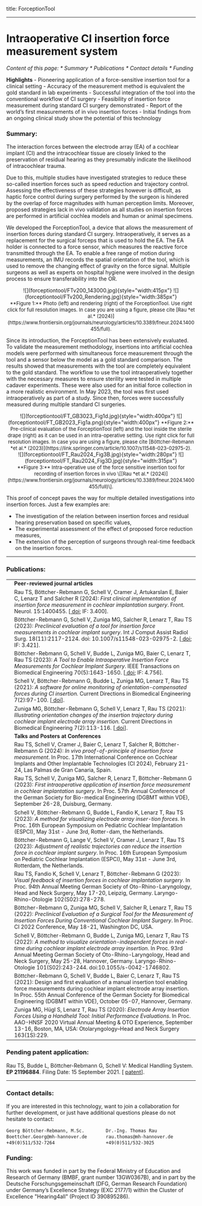 title: ForceptionTool

- - -

# Intraoperative CI insertion force measurement system

<!-- <center> -->
<!-- _Content of this page: <span class="glyphicon glyphicon-dot" aria-hidden="true"></span> Summary <span class="glyphicon glyphicon-hand-down" aria-hidden="true"></span> Contact details <span class="glyphicon glyphicon-hand-down" aria-hidden="true"></span> Funding <span class="glyphicon glyphicon-hand-down" aria-hidden="true"></span> Publications_ -->
<!-- </center> -->

_Content of this page: \* Summary \* Publications \* Contact details \* Funding_

**Highlights**
    - Pioneering application of a force-sensitive insertion tool for a clinical setting
    - Accuracy of the measurement method is equivalent the gold standard in lab experiments
    - Successful integration of the tool into the conventional workflow of CI surgery
    - Feasibility of insertion force measurement during standard CI surgery demonstrated 
    - Report of the world’s first measurements of in vivo insertion forces 
    - Initial findings from an ongoing clinical study show the potential of this technology 


### Summary:

The interaction forces between the electrode array (EA) of a cochlear implant (CI) and the intracochlear tissue are closely linked to the preservation of residual hearing as they presumably indicate the likelihood of intracochlear trauma. 

Due to this, multiple studies have investigated strategies to reduce these so-called insertion forces such as speed reduction and trajectory control. Assessing the effectiveness of these strategies however is difficult, as haptic force control during surgery performed by the surgeon is hindered by the overlap of force magnitudes with human perception limits. Moreover, proposed strategies lack in vivo validation as all studies on insertion forces are performed in artificial cochlea models and human or animal specimens.

We developed the ForceptionTool, a device that allows the measurement of insertion forces during standard CI surgery. Intraoperatively, it serves as a replacement for the surgical forceps that is used to hold the EA. The EA holder is connected to a force sensor, which measures the reactive force transmitted through the EA. To enable a free range of motion during measurements, an IMU records the spatial orientation of the tool, which is used to remove the changing effect of gravity on the force signal. Multiple surgeons as well as experts on hospital hygiene were involved in the design process to ensure transferability into the OR.

<center> ![](forceptiontool/FTv200_143000.jpg){style="width:415px"} ![](forceptiontool/FTv200_Rendering.jpg){style="width:385px"} </center>
  
<center> <font size = "2"> **Figure 1:** Photo (left) and rendering (right) of the ForceptionTool. Use right click for full resolution images. In case you are using a figure, please cite [Rau *et al.* (2024)](https://www.frontiersin.org/journals/neurology/articles/10.3389/fneur.2024.1400455/full).
</font> </center>

Since its introduction, the ForceptionTool has been extensively evaluated. To validate the measurement methodology, insertions into artificial cochlea models were performed with simultaneous force measurement through the tool and a sensor below the model as a gold standard comparison. The results showed that measurements with the tool are completely equivalent to the gold standard. The workflow to use the tool intraoperatively together with the necessary measures to ensure sterility were tested in multiple cadaver experiments. These were also used for an initial force collection in a more realistic environment. In May 2023, the tool was first used intraoperatively as part of a study. Since then, forces were successfully measured during multiple standard CI surgeries.

<center> ![](forceptiontool/FT_GB3023_Fig1d.jpg){style="width:400px"} ![](forceptiontool/FT_GB2023_Fig1a.png){style="width:400px"} 
<font size = "2"> **Figure 2:** Pre-clinical evaluation of the ForceptionTool (left) and the tool inside the sterile drape (right) as it can be used in an intra-operative setting. Use right click for full resolution images. In case you are using a figure, please cite [Böttcher-Rebmann *et al.* (2023)](https://link.springer.com/article/10.1007/s11548-023-02975-2). </font> </center>


<center>  ![](forceptiontool/FT_Rau2024_Fig3B.jpg){style="width:280px"} ![](forceptiontool/FT_Rau2024_Fig3D.jpg){style="width:315px"} </center>

<center> <font size = "2">   **Figure 3:** Intra-operative use of the force sensitive insertion tool for recording of insertion forces in vivo \[[Rau *et al.* (2024)](https://www.frontiersin.org/journals/neurology/articles/10.3389/fneur.2024.1400455/full)\]. </font> </center>

This proof of concept paves the way for multiple detailed investigations into insertion forces. Just a few examples are:

   * The investigation of the relation between insertion forces and residual hearing preservation based on specific values,
   * The experimental assessment of the effect of proposed force reduction measures, 
   * The extension of the perception of surgeons through real-time feedback on the insertion forces.
    
- - -
### Publications:
|                                                              |                                                              |
| ------------------------------------------------------------ | ------------------------------------------------------------ |
|  | **Peer-reviewed journal articles** |
| [<span class="glyphicon glyphicon-file" aria-hidden="true"></span>](https://www.frontiersin.org/journals/neurology/articles/10.3389/fneur.2024.1400455/pdf?isPublishedV2=false) | Rau TS, Böttcher-Rebmann G, Schell V, Cramer J, Artukarslan E, Baier C, Lenarz T and Salcher R (2024): _First clinical implementation of insertion force measurement in cochlear implantation surgery_. Front. Neurol. 15:1400455. \[[<span class="glyphicon glyphicon-link" aria-hidden="true"></span> doi](https://www.frontiersin.org/journals/neurology/articles/10.3389/fneur.2024.1400455/full); IF: 3.400\]. |
| [<span class="glyphicon glyphicon-file" aria-hidden="true"></span>](https://link.springer.com/content/pdf/10.1007/s11548-023-02975-2.pdf) | Böttcher-Rebmann G, Schell V, Zuniga MG, Salcher R, Lenarz T, Rau TS (2023): _Preclinical evaluation of a tool for insertion force measurements in cochlear implant surgery_. Int J Comput Assist Radiol Surg. 18(11):2117-2124. doi: 10.1007/s11548-023-02975-2. \[[<span class="glyphicon glyphicon-link" aria-hidden="true"></span> doi](https://link.springer.com/article/10.1007/s11548-023-02975-2); IF: 3.421\]. |
| [<span class="glyphicon glyphicon-file" aria-hidden="true"></span>](https://ieeexplore.ieee.org/stamp/stamp.jsp?tp=&arnumber=9963684)  | Böttcher-Rebmann G, Schell V, Budde L, Zuniga MG, Baier C, Lenarz T, Rau TS (2023): _A Tool to Enable Intraoperative Insertion Force Measurements for Cochlear Implant Surgery_. IEEE Transactions on Biomedical Engineering 70(5):1643-1650. \[[<span class="glyphicon glyphicon-link" aria-hidden="true"></span> doi](https://ieeexplore.ieee.org/document/9963684); IF: 4.756\]. |
| [<span class="glyphicon glyphicon-file" aria-hidden="true"></span>](https://www.degruyter.com/document/doi/10.1515/cdbme-2021-2025/pdf?licenseType=open-access) | Schell V, Böttcher-Rebmann G, Budde L, Zuniga MG, Lenarz T, Rau TS (2021): _A software for online monitoring of orientation-compensated forces during CI insertion._ Current Directions in Biomedical Engineering 7(2):97-100. \[[<span class="glyphicon glyphicon-link" aria-hidden="true"></span> doi](https://www.degruyter.com/document/doi/10.1515/cdbme-2021-2025)\]. |
| [<span class="glyphicon glyphicon-file" aria-hidden="true"></span>](https://www.degruyter.com/document/doi/10.1515/cdbme-2021-2029/pdf?licenseType=open-access) | Zuniga MG, Böttcher-Rebmann G, Schell V, Lenarz T, Rau TS (2021): _Illustrating orientation changes of the insertion trajectory during cochlear implant electrode array insertion._ Current Directions in Biomedical Engineering 7(2):113-116. \[[<span class="glyphicon glyphicon-link" aria-hidden="true"></span> doi](https://www.degruyter.com/document/doi/10.1515/cdbme-2021-2029)\]. |
| | **Talks and Posters at Conferences** |
| | Rau TS, Schell V, Cramer J, Baier C, Lenarz T, Salcher R, Böttcher-Rebmann G (2024): _In vivo proof-of-principle of insertion force measurement_. In Proc. 17th International Conference on Cochlear Implants and Other Implantable Technologies (CI 2024), February 21-24, Las Palmas de Gran Canaria, Spain. |
| | Rau TS, Schell V, Zuniga MG, Salcher R, Lenarz T, Böttcher-Rebmann G (2023): _First intraoperative application of insertion force measurement in cochlear implantation surgery_. In Proc. 57th Annual Conference of the German Society for Bio-medical Engineering (DGBMT within VDE), September 26-28, Duisburg, Germany. |
| | Schell V, Böttcher-Rebmann G, Budde L, Fandio K, Lenarz T, Rau TS (2023): _A method for visualizing electrode array inser-tion forces_. In Proc. 16th European Symposium on Pediatric Cochlear Implantation (ESPCI), May 31st - June 3rd, Rotter-dam, the Netherlands. |
| | Böttcher-Rebmann G, Lange V, Schell V, Cramer J, Lenarz T, Rau TS (2023): _Adjustment of realistic trajectories can reduce the insertion force in cochlear implant surgery_. In Proc. 16th European Symposium on Pediatric Cochlear Implantation (ESPCI), May 31st - June 3rd, Rotterdam, the Netherlands. |
| | Rau TS, Fandio K, Schell V, Lenarz T, Böttcher-Rebmann G (2023): _Visual feedback of insertion forces in cochlear implantation surgery_. In Proc. 94th Annual Meeting German Society of Oto-Rhino-Laryngology, Head and Neck Surgery, May 17-20, Leipzig, Germany. Laryngo-Rhino-Otologie 102(S02):278-278. |
| | Böttcher-Rebmann G, Zuniga MG, Schell V, Salcher R, Lenarz T, Rau TS (2022): _Preclinical Evaluation of a Surgical Tool for the Measurement of Insertion Forces During Conventional Cochlear Implant Surgery_. In Proc. CI 2022 Conference, May 18-21, Washington DC, USA. |
| | Schell V, Böttcher-Rebmann G, Budde L, Zuniga MG, Lenarz T, Rau TS (2022): _A method to visualize orientation-independent forces in real-time during cochlear implant electrode array insertion_. In Proc. 93rd Annual Meeting German Society of Oto-Rhino-Laryngology, Head and Neck Surgery, May 25-28, Hannover, Germany. Laryngo-Rhino-Otologie 101(S02):243-244. doi:10.1055/s-0042-1746802. |
| | Böttcher-Rebmann G, Schell V, Budde L, Baier C, Lenarz T, Rau TS (2021): Design and first evaluation of a manual insertion tool enabling force measurements during cochlear implant electrode array insertion. In Proc. 55th Annual Conference of the German Society for Biomedical Engineering (DGBMT within VDE), October 05-07, Hannover, Germany. |
| | Zuniga MG, Hügl S, Lenarz T, Rau TS (2020): _Electrode Array Insertion Forces Using a Handheld Tool: Initial Performance Evaluations_. In Proc. AAO-HNSF 2020 Virtual Annual Meeting & OTO Experience, September 13-16, Boston, MA, USA: Otolaryngology–Head and Neck Surgery 163(1S):229. |


### Pending patent application:
Rau TS, Budde L, Böttcher-Rebmann G, Schell V: Medical Handling System. **EP 21196884**. Filing Date: 15 September 2021. \[[<span class="glyphicon glyphicon-file" aria-hidden="true"></span>](https://patentimages.storage.googleapis.com/fb/e7/b2/373ab420422081/WO2023041581A1.pdf) [<span class="glyphicon glyphicon-link" aria-hidden="true"></span> patent](https://patents.google.com/patent/WO2023041581A1/en)\].

- - -
### Contact details:
If you are interested in this technology, want to join a collaboration for further development, or just have additional questions please do not hesitate to contact:

    Georg Böttcher-Rebmann, M.Sc.        Dr.-Ing. Thomas Rau
    Boettcher.Georg@mh-hannover.de       rau.thomas@mh-hannover.de
    +49(0)511/532-7264                   +49(0)511/532-3025

### Funding:
This work was funded in part by the Federal Ministry of Education and Research of Germany (BMBF, grant number 13GW0367B), and in part by the Deutsche Forschungsgemeinschaft (DFG, German Research Foundation) under Germany’s Excellence Strategy (EXC 2177/1) within the Cluster of Excellence "Hearing4all" (Project ID 390895286). 
